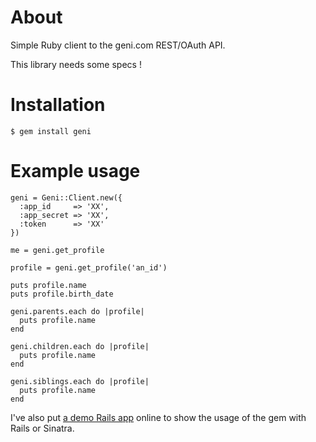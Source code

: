 # About

Simple Ruby client to the geni.com REST/OAuth API.

This library needs some specs !

# Installation

    $ gem install geni

# Example usage

    geni = Geni::Client.new({
      :app_id     => 'XX',
      :app_secret => 'XX',
      :token      => 'XX'
    })

    me = geni.get_profile
    
    profile = geni.get_profile('an_id')
    
    puts profile.name
    puts profile.birth_date
    
    geni.parents.each do |profile|
      puts profile.name
    end
    
    geni.children.each do |profile|
      puts profile.name
    end
    
    geni.siblings.each do |profile|
      puts profile.name
    end

I've also put [a demo Rails app](https://github.com/aurels/geni-rails-example) online to show the usage of the gem with Rails or Sinatra.